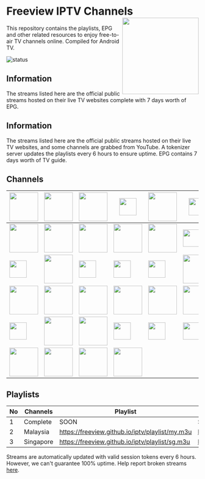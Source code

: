 # Freeview IPTV Channels <img align="right" src="http://freeview.github.io/iptv/freeview.png" width="200">
This repository contains the playlists, EPG and other related resources to enjoy free-to-air TV channels online. Compiled for Android TV. 

![status](https://img.shields.io/badge/tokenizer-ONLINE-brightgreen.svg?style=flat)
## Information
The streams listed here are the official public streams hosted on their live TV websites complete with 7 days worth of EPG.

## Information
The streams listed here are the official public streams hosted on their live TV websites, and some channels are grabbed from YouTube. A tokenizer server updates the playlists every 6 hours to ensure uptime. EPG contains 7 days worth of TV guide.

## Channels
| <img align="center" src="http://freeview.github.io/iptv/logos/tv1.png" width="75"> | <img align="center" src="http://freeview.github.io/iptv/logos/tv2.png" width="75"> | <img align="center" src="http://freeview.github.io/iptv/logos/tv3.png" width="75"> | <img align="center" src="http://freeview.github.io/iptv/logos/ntv7.png" width="45"> | <img align="center"  src="http://freeview.github.io/iptv/logos/8tv.png" width="75"> | <img align="center" src="http://freeview.github.io/iptv/logos/tv9.png" width="45"> | 
| - | - | - | - | - | - |
| <img align="center" src="http://freeview.github.io/iptv/logos/dramasangat-b.png" width="75"> | <img align="center" src="http://freeview.github.io/iptv/logos/okey.png" width="75"> | <img align="center" src="http://freeview.github.io/iptv/logos/rtmhdsports.png" width="75"> | <img align="center" src="http://freeview.github.io/iptv/logos/bes-b.png" width="75"> | <img align="center"  src="http://freeview.github.io/iptv/logos/onenews.png" width="75"> | <img align="center" src="http://freeview.github.io/iptv/logos/tvalhijrah.png" width="45"> | 
| <img align="center" src="http://freeview.github.io/iptv/logos/bernama.png" width="45"> | <img align="center" src="http://freeview.github.io/iptv/logos/awani.png" width="75"> | <img align="center" src="http://freeview.github.io/iptv/logos/channel-5.png" width="45"> | <img align="center" src="http://freeview.github.io/iptv/logos/channel-8.png" width="45"> | <img align="center"  src="http://freeview.github.io/iptv/logos/channel-u.png" width="45"> | <img align="center" src="http://freeview.github.io/iptv/logos/suria.png" width="75"> | 
| <img align="center" src="http://freeview.github.io/iptv/logos/vasantham.png" width="75"> | <img align="center" src="http://freeview.github.io/iptv/logos/aljazeera.png" width="75"> | <img align="center" src="http://freeview.github.io/iptv/logos/arirang-b.png" width="75"> | <img align="center" src="http://freeview.github.io/iptv/logos/bloomberg-b.png" width="75"> | <img align="center"  src="http://freeview.github.io/iptv/logos/cctv4-b.png" width="75"> | <img align="center" src="http://freeview.github.io/iptv/logos/cgtn.png" width="75"> | 
| <img align="center" src="http://freeview.github.io/iptv/logos/channel-newsasia-b.png" width="45"> | <img align="center" src="http://freeview.github.io/iptv/logos/dw.png" width="75"> | <img align="center" src="http://freeview.github.io/iptv/logos/euronews-b.png" width="75"> | <img align="center" src="http://freeview.github.io/iptv/logos/france24.png" width="45"> | <img align="center"  src="http://freeview.github.io/iptv/logos/nhkworldjp.png" width="45"> | <img align="center" src="http://freeview.github.io/iptv/logos/rt.png" width="45"> | 
| <img align="center" src="http://freeview.github.io/iptv/logos/skynews.png" width="75"> | <img align="center" src="http://freeview.github.io/iptv/logos/trtworld-b.png" width="75"> | <img align="center" src="http://freeview.github.io/iptv/logos/redbulltv.png" width="75"> | <img align="center" src="http://freeview.github.io/iptv/logos/olympic-b.png" width="75"> |  |  | 

## Playlists
| No | Channels | Playlist |  EPG |
| --- | --- | --- | --- |
| 1 | Complete | SOON | SOON |
| 2 | Malaysia | https://freeview.github.io/iptv/playlist/my.m3u | https://freeview.github.io/iptv/epg/my.xml |
| 3 | Singapore | https://freeview.github.io/iptv/playlist/sg.m3u | https://freeview.github.io/iptv/epg/sg.xml |

Streams are automatically updated with valid session tokens every 6 hours. However, we can't guarantee 100% uptime. Help report broken streams [here](https://github.com/hsytes/iptv/issues/new).
